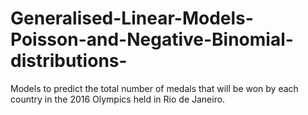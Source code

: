 # Generalised-Linear-Models-Poisson-and-Negative-Binomial-distributions-
Models to predict the total number of medals that will be won by each country in the 2016 Olympics held in Rio de Janeiro.
